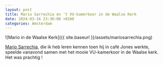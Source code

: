 ```yaml
---
layout: post
title: Mario Sarrechia en 't VU-kamerkoor in de Waalse Kerk
date: 2024-03-16 23:30:00 +0100
categories: Amsterdam
---
```


![Mario in de Waalse Kerk]({{ site.baseurl }}/assets/mariosarrechia.png)

[Mario Sarrechia](http://www.mariosarrechia.com/), die ik heb leren kennen toen hij in café Jones werkte, speelde vanavond samen met het mooie VU-kamerkoor in de Waalse kerk. Het was prachtig !